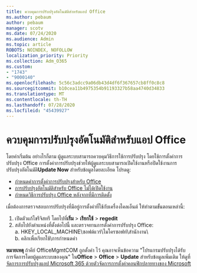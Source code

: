 ```yaml
---
title: ควบคุมการปรับปรุงอัตโนมัติสําหรับแอป Office
ms.author: pebaum
author: pebaum
manager: scotv
ms.date: 07/24/2020
ms.audience: Admin
ms.topic: article
ROBOTS: NOINDEX, NOFOLLOW
localization_priority: Priority
ms.collection: Adm_O365
ms.custom:
- "1743"
- "9000140"
ms.openlocfilehash: 5c56c3adcc9a06db43d4df6f367657cb8ff0c8c8
ms.sourcegitcommit: b10cea11b4975354b91193327b58aa4740d34833
ms.translationtype: MT
ms.contentlocale: th-TH
ms.lasthandoff: 07/28/2020
ms.locfileid: "45439927"
---
```

# <a name="control-automatic-updates-for-office-apps"></a>ควบคุมการปรับปรุงอัตโนมัติสําหรับแอป Office

โดยค่าเริ่มต้น อย่างไรก็ตาม ผู้ดูแลระบบสามารถควบคุมวิธีการใช้การปรับปรุง โดยใช้การตั้งค่าการปรับปรุง Office การตั้งค่าการปรับปรุงช่วยให้ผู้ดูแลระบบสามารถเปิดใช้งานหรือปิดใช้งานการปรับปรุงอัตโนมัติ**Update Now** สําหรับข้อมูลโดยละเอียด โปรดดู:

- [กําหนดค่าการตั้งค่าการปรับปรุงสําหรับ Office](https://docs.microsoft.com/deployoffice/configure-update-settings-for-office-365-proplus)  
- [การปรับปรุงอัตโนมัติสําหรับ Office ไม่ได้เปิดใช้งาน](https://support.microsoft.com/help/2753538/automatic-updating-for-office-2013-and-office-2016-click-to-run-is-not)  
- [กําหนดวิธีการปรับปรุง Office หลังจากที่มีการติดตั้ง](https://docs.microsoft.com/deployoffice/configuration-options-for-the-office-2016-deployment-tool#updates-element)

เมื่อต้องการตรวจสอบการปรับปรุงที่มีอยู่การตั้งค่าที่ใช้กับเครื่องไคลเอ็นต์ ให้ทําตามขั้นตอนเหล่านี้:

1. เปิดตัวแก้ไขรีจิสทรี โดยไปที่**เริ่ม**  >  **เรียกใช้**  >  **regedit**
2. สลับไปยังตําแหน่งที่ตั้งต่อไปนี้ และตรวจทานการตั้งค่าการปรับปรุง Office:  
    a. HKEY_LOCAL_MACHINE\ซอฟต์แวร์\ไมโครซอฟท์\สํานักงาน\  
    b. คลิกเพื่อเรียกใช้\การกําหนดค่า

**หมายเหตุ**  ถ้าคีย์ OfficeMgmtCOM ถูกตั้งค่า ไว้ คุณอาจเห็นข้อความ "โปรแกรมปรับปรุงได้รับการจัดการโดยผู้ดูแลระบบของคุณ" ใน**Office**  >  **Office**  >  **Update** สําหรับข้อมูลเพิ่มเติม ให้ดูที่[จัดการการปรับปรุงแอป Microsoft 365 ด้วยตัวจัดการการตั้งค่าคอนฟิกปลายทางของ Microsoft](https://docs.microsoft.com/deployoffice/manage-updates-to-office-365-proplus-with-system-center-configuration-manager#method-1-use-office-deployment-tool-to-enable-office-365-clients-to-receive-updates-from-configuration-manager)  